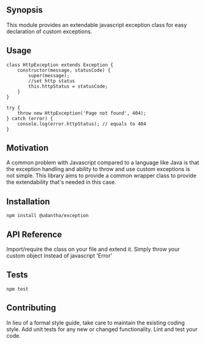 ## Synopsis

This module provides an extendable javascript exception class for easy declaration of custom exceptions.

## Usage

```     
class HttpException extends Exception {
    constructor(message, statusCode) {
        super(message);
        //set http status
        this.httpStatus = statusCode;
    }
}

try {
    throw new HttpException('Page not found', 404);
} catch (error) {
    console.log(error.httpStatus); // equals to 404
}
```

## Motivation

A common problem with Javascript compared to a language like Java is that the exception handling and ability to throw and use custom exceptions is not simple. This library aims to provide a common wrapper class to provide the extendability that's needed in this case.

## Installation

`npm install @udantha/exception`

## API Reference

Import/require the class on your file and extend it. Simply throw your custom object instead of javascript 'Error'

## Tests

`npm test`

## Contributing

In lieu of a formal style guide, take care to maintain the existing coding style. Add unit tests for any new or changed functionality. Lint and test your code.
